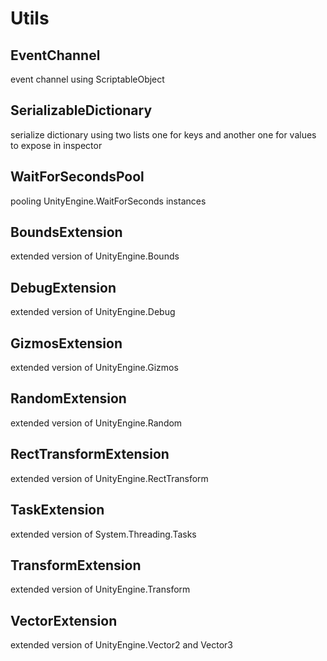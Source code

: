 # Utils

## EventChannel
event channel using ScriptableObject

## SerializableDictionary
serialize dictionary using two lists one for keys and another one for values to expose in inspector

## WaitForSecondsPool
pooling UnityEngine.WaitForSeconds instances

## BoundsExtension
extended version of UnityEngine.Bounds

## DebugExtension
extended version of UnityEngine.Debug

## GizmosExtension
extended version of UnityEngine.Gizmos

## RandomExtension
extended version of UnityEngine.Random

## RectTransformExtension
extended version of UnityEngine.RectTransform

## TaskExtension
extended version of System.Threading.Tasks

## TransformExtension
extended version of UnityEngine.Transform

## VectorExtension
extended version of UnityEngine.Vector2 and Vector3
